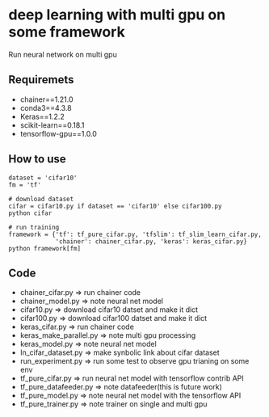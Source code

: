 # deep learning with multi gpu on some framework
Run neural network on multi gpu

## Requiremets
- chainer==1.21.0
- conda3==4.3.8
- Keras==1.2.2
- scikit-learn==0.18.1
- tensorflow-gpu==1.0.0

## How to use

```
dataset = 'cifar10'
fm = 'tf'

# download dataset
cifar = cifar10.py if dataset == 'cifar10' else cifar100.py
python cifar

# run training
framework = {'tf': tf_pure_cifar.py, 'tfslim': tf_slim_learn_cifar.py,
             'chainer': chainer_cifar.py, 'keras': keras_cifar.py}
python framework[fm]
```

## Code
- chainer_cifar.py => run chainer code
- chainer_model.py => note neural net model
- cifar10.py => download cifar10 datset and make it dict
- cifar100.py => download cifar100 datset and make it dict
- keras_cifar.py => run chainer code
- keras_make_parallel.py => note multi gpu processing
- keras_model.py => note neural net model
- ln_cifar_dataset.py => make synbolic link about cifar dataset
- run_experiment.py => run some test to observe gpu trianing on some env
- tf_pure_cifar.py => run neural net model with tensorflow contrib API
- tf_pure_datafeeder.py => note datafeeder(this is future work)
- tf_pure_model.py => note neural net model with the tensorflow API
- tf_pure_trainer.py => note trainer on single and multi gpu 
